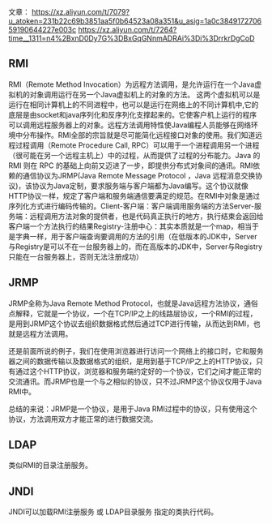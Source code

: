 文章：
<https://xz.aliyun.com/t/7079?u_atoken=231b22c69b3851aa5f0b64523a08a351&u_asig=1a0c384917270659190644227e003c>
<https://xz.aliyun.com/t/7264?time__1311=n4%2BxnD0Dy7G%3DBxGqGNnmADRAi%3Di%3DrrkrDgCoD>

## **RMI**
RMI（Remote Method Invocation）为远程方法调用，是允许运行在一个Java虚拟机的对象调用运行在另一个Java虚拟机上的对象的方法。 这两个虚拟机可以是运行在相同计算机上的不同进程中，也可以是运行在网络上的不同计算机中,它的底层是由socket和java序列化和反序列化支撑起来的。  ​
它使客户机上运行的程序可以调用远程服务器上的对象。远程方法调用特性使Java编程人员能够在网络环境中分布操作。RMI全部的宗旨就是尽可能简化远程接口对象的使用。​
我们知道远程过程调用（Remote Procedure Call, RPC）可以用于一个进程调用另一个进程（很可能在另一个远程主机上）中的过程，从而提供了过程的分布能力。Java 的 RMI 则在 RPC 的基础上向前又迈进了一步，即提供分布式对象间的通讯。​
RMI依赖的通信协议为JRMP(Java Remote Message Protocol ，Java 远程消息交换协议)，该协议为Java定制，要求服务端与客户端都为Java编写。这个协议就像HTTP协议一样，规定了客户端和服务端通信要满足的规范。在RMI中对象是通过序列化方式进行编码传输的。​
Client-客户端：客户端调用服务端的方法​
Server-服务端：远程调用方法对象的提供者，也是代码真正执行的地方，执行结束会返回给客户端一个方法执行的结果​
Registry-注册中心：其实本质就是一个map，相当于是字典一样，用于客户端查询要调用的方法的引用（在低版本的JDK中，Server与Registry是可以不在一台服务器上的，而在高版本的JDK中，Server与Registry只能在一台服务器上，否则无法注册成功）

## **JRMP**

JRMP全称为Java Remote Method Protocol，也就是Java远程方法协议，通俗点解释，它就是一个协议，一个在TCP/IP之上的线路层协议，一个RMI的过程，是用到JRMP这个协议去组织数据格式然后通过TCP进行传输，从而达到RMI，也就是远程方法调用。

还是前面所说的例子，我们在使用浏览器进行访问一个网络上的接口时，它和服务器之间的数据传输以及数据格式的组织，是用到基于TCP/IP之上的HTTP协议，只有通过这个HTTP协议，浏览器和服务端约定好的一个协议，它们之间才能正常的交流通讯。而JRMP也是一个与之相似的协议，只不过JRMP这个协议仅用于Java RMI中。

总结的来说：JRMP是一个协议，是用于Java RMI过程中的协议，只有使用这个协议，方法调用双方才能正常的进行数据交流。

## **LDAP**
类似RMI的目录注册服务。

## **JNDI**
JNDI可以加载RMI注册服务 或 LDAP目录服务 指定的类执行代码。
